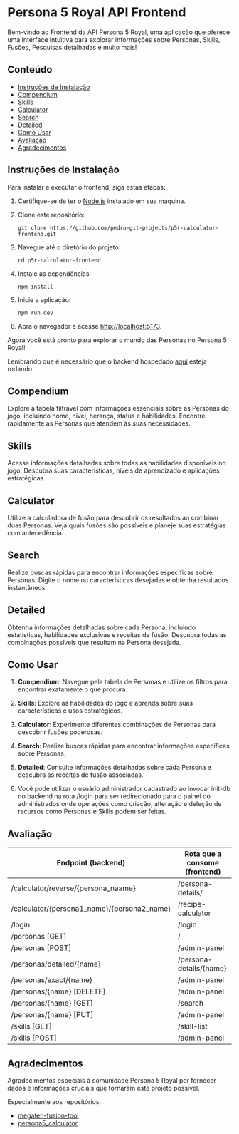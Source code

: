 # Persona 5 Royal API Frontend

Bem-vindo ao Frontend da API Persona 5 Royal, uma aplicação que oferece uma interface intuitiva para explorar informações sobre Personas, Skills, Fusões, Pesquisas detalhadas e muito mais!

## Conteúdo 
- [Instruções de Instalação](#instruções-de-instalação)
- [Compendium](#compendium)
- [Skills](#skills)
- [Calculator](#calculator)
- [Search](#search)
- [Detailed](#detailed)
- [Como Usar](#como-usar)
- [Avaliação](#avaliação)
- [Agradecimentos](#agradecimentos)

## Instruções de Instalação

Para instalar e executar o frontend, siga estas etapas:

1. Certifique-se de ter o [Node.js](https://nodejs.org/) instalado em sua máquina.

2. Clone este repositório:
   ```
   git clone https://github.com/pedro-git-projects/p5r-calculator-frontend.git
   ```

3. Navegue até o diretório do projeto:
   ```
   cd p5r-calculator-frontend 
   ```

4. Instale as dependências:
   ```
   npm install
   ```

5. Inicie a aplicação:
   ```
   npm run dev 
   ```

6. Abra o navegador e acesse [http://localhost:5173](http://localhost:5173).

Agora você está pronto para explorar o mundo das Personas no Persona 5 Royal!

Lembrando que é necessário que o backend hospedado [aqui](https://github.com/pedro-git-projects/p5r-api) esteja rodando.


## Compendium

Explore a tabela filtrável com informações essenciais sobre as Personas do jogo, incluindo nome, nível, herança, status e habilidades. Encontre rapidamente as Personas que atendem às suas necessidades.

## Skills

Acesse informações detalhadas sobre todas as habilidades disponíveis no jogo. Descubra suas características, níveis de aprendizado e aplicações estratégicas.

## Calculator

Utilize a calculadora de fusão para descobrir os resultados ao combinar duas Personas. Veja quais fusões são possíveis e planeje suas estratégias com antecedência.

## Search

Realize buscas rápidas para encontrar informações específicas sobre Personas. Digite o nome ou características desejadas e obtenha resultados instantâneos.

## Detailed

Obtenha informações detalhadas sobre cada Persona, incluindo estatísticas, habilidades exclusivas e receitas de fusão. Descubra todas as combinações possíveis que resultam na Persona desejada.

## Como Usar

1. **Compendium**: Navegue pela tabela de Personas e utilize os filtros para encontrar exatamente o que procura.

2. **Skills**: Explore as habilidades do jogo e aprenda sobre suas características e usos estratégicos.

3. **Calculator**: Experimente diferentes combinações de Personas para descobrir fusões poderosas.

4. **Search**: Realize buscas rápidas para encontrar informações específicas sobre Personas.

5. **Detailed**: Consulte informações detalhadas sobre cada Persona e descubra as receitas de fusão associadas.

6. Você pode utilizar o usuário administrador cadastrado ao invocar init-db no backend na rota /login para ser redirecionado para o painel do administrados onde operações como criação, alteração e deleção de recursos como Personas e Skills podem ser feitas. 

## Avaliação

| Endpoint (backend)                          | Rota que a consome (frontend) |
|---------------------------------------------|-------------------------------|
| /calculator/reverse/{persona_naame}         | /persona-details/             |
| /calculator/{persona1_name}/{persona2_name} | /recipe-calculator            |
| /login                                      | /login                        |
| /personas [GET]                             | /                             |
| /personas [POST]                            | /admin-panel                  |
| /personas/detailed/{name}                   | /persona-details/{name}       |
| /personas/exact/{name}                      | /admin-panel                  |
| /personas/{name} [DELETE]                   | /admin-panel                  |
| /personas/{name} [GET]                      | /search                       |
| /personas/{name} [PUT]                      | /admin-panel                  |
| /skills [GET]                               | /skill-list                   |
| /skills [POST]                              | /admin-panel                  |

## Agradecimentos

Agradecimentos especiais à comunidade Persona 5 Royal por fornecer dados e informações cruciais que tornaram este projeto possível.

Especialmente aos repositórios:
- [megaten-fusion-tool](https://github.com/aqiu384/megaten-fusion-tool)
- [persona5_calculator](https://github.com/chinhodado/persona5_calculator)
